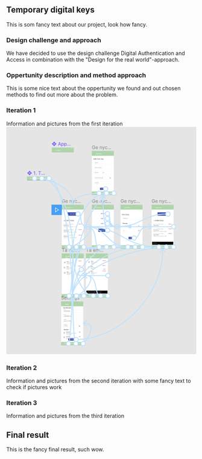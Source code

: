 ## Temporary digital keys

This is som fancy text about our project, look how fancy.

### Design challenge and approach

We have decided to use the design challenge Digital Authentication and Access in combination with the "Design for the real world"-approach.

### Oppertunity description and method approach

This is some nice text about the oppertunity we found and out chosen methods to find out more about the problem.

### Iteration 1
Information and pictures from the first iteration
<img src="https://github.com/Kitzing/TemporaryDigitalKeys/blob/master/testbild.png">

### Iteration 2
Information and pictures from the second iteration with some fancy text to check if pictures work

### Iteration 3
Information and pictures from the third iteration


## Final result

This is the fancy final result, such wow.

